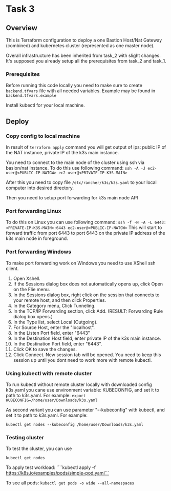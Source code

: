 # Task 3

## Overview

This is Terraform configuration to deploy a one Bastion Host/Nat Gateway (combined) and kubernetes cluster (represented as one master node).

Overall infrastructure has been inherited from task_2 with slight changes. It's supposed you already setup all the prerequisites from task_2 and task_1.

### Prerequisites

Before running this code locally you need to make sure to create ```backend.tfvars``` file with all needed variables. Example may be found in ```backend.tfvars.example```

Install kubectl for your local machine.

## Deploy

### Copy config to local machine

In result of ```terraform apply``` command you will get output of ips: public IP of the NAT instance, private IP of the k3s main instance.

You need to connect to the main node of the cluster using ssh via basion/nat instance. To do this use following command:
```ssh -A -J ec2-user@<PUBLIC-IP-NATGW> ec2-user@<PRIVATE-IP-K3S-MAIN>```

After this you need to copy file ```/etc/rancher/k3s/k3s.yaml``` to your local computer into desired directory.

Then you need to setup port forwarding for k3s main node API

### Port forwarding Linux

To do this on Linux you can use following command:
```ssh -f -N -A -L 6443:<PRIVATE-IP-K3S-MAIN>:6443 ec2-user@<PUBLIC-IP-NATGW>```
This will start to forward traffic from port 6443 to port 6443 on the private IP address of the k3s main node in foreground.

### Port forwarding Windows

To make port forwarding work on Windows you need to use XShell ssh client.

1. Open Xshell.
2. If the Sessions dialog box does not automatically opens up, click Open on the Flie menu.
3. In the Sessions dialog box, right click on the session that connects to your remote host, and then click Properties.
4. In the Category menu, Click Tunneling. 
5. In the TCP/IP Forwarding section, click Add. (RESULT: Forwarding Rule dialog box opens.)
6. In the Type list, select Local (Outgoing).
7. For Source Host, enter the "localhost".
8. In the Listen Port field, enter "6443"
9. In the Destination Host field, enter private IP of the k3s main instance.
10. In the Destination Port field, enter "6443".
11. Click OK to save the changes.
12. Click Connect. New session tab will be opened. You need to keep this session up until you dont need to work more with remote kubectl.

### Using kubectl with remote cluster

To run kubectl without remote cluster locally with downloaded config k3s.yaml you cane use environment variable: KUBECONFIG, and set it to path to k3s.yaml. For example: 
```export KUBECONFIG=/home/user/Downloads/k3s.yaml```

As second variant you can use parameter "--kubeconfig" with kubectl, and set it to path to k3s.yaml. For example:

```kubectl get nodes --kubeconfig /home/user/Downloads/k3s.yaml```

### Testing cluster

To test the cluster, you can use

```kubectl get nodes```

To apply test workload:
````kubectl apply -f https://k8s.io/examples/pods/simple-pod.yaml```

To see all pods:
```kubectl get pods -o wide --all-namespaces```
